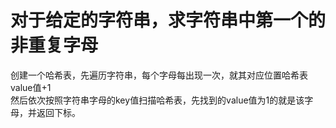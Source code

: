 # 对于给定的字符串，求字符串中第一个的非重复字母

创建一个哈希表，先遍历字符串，每个字母每出现一次，就其对应位置哈希表value值+1  
然后依次按照字符串字母的key值扫描哈希表，先找到的value值为1的就是该字母，并返回下标。
